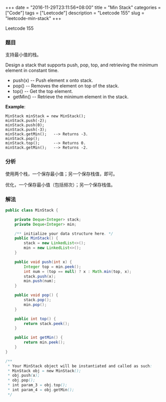 +++
date = "2016-11-29T23:11:56+08:00"
title = "Min Stack"
categories = ["Code"]
tags = ["Leetcode"]
description = "Leetcode 155"
slug = "leetcode-min-stack"
+++


Leetcode 155

### 题目

支持最小值的栈。

Design a stack that supports push, pop, top, and retrieving the minimum element in constant time.

* push(x) -- Push element x onto stack.
* pop() -- Removes the element on top of the stack.
* top() -- Get the top element.
* getMin() -- Retrieve the minimum element in the stack.

__Example__:

```
MinStack minStack = new MinStack();
minStack.push(-2);
minStack.push(0);
minStack.push(-3);
minStack.getMin();   --> Returns -3.
minStack.pop();
minStack.top();      --> Returns 0.
minStack.getMin();   --> Returns -2.
```

### 分析

使用两个栈，一个保存最小值；另一个保存栈值，即可。

优化，一个保存最小值（包括频次）；另一个保存栈值。

### 解法

```java
public class MinStack {

    private Deque<Integer> stack;
    private Deque<Integer> min;

    /** initialize your data structure here. */
    public MinStack() {
        stack = new LinkedList<>();
        min = new LinkedList<>();
    }

    public void push(int x) {
        Integer top = min.peek();
        int num = (top == null) ? x : Math.min(top, x);
        stack.push(x);
        min.push(num);
    }

    public void pop() {
        stack.pop();
        min.pop();
    }

    public int top() {
        return stack.peek();
    }

    public int getMin() {
        return min.peek();
    }
}

/**
 * Your MinStack object will be instantiated and called as such:
 * MinStack obj = new MinStack();
 * obj.push(x);
 * obj.pop();
 * int param_3 = obj.top();
 * int param_4 = obj.getMin();
 */
 ```